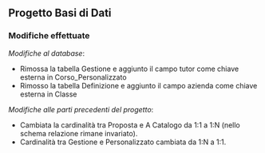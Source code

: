## Progetto Basi di Dati

### Modifiche effettuate
*Modifiche al database*:
- Rimossa la tabella Gestione e aggiunto il campo tutor come chiave esterna in Corso_Personalizzato
- Rimosso la tabella Definizione e aggiunto il campo azienda come chiave esterna in Classe

*Modifiche alle parti precedenti del progetto*:
- Cambiata la cardinalità tra Proposta e A Catalogo da 1:1 a 1:N (nello schema relazione rimane invariato).
- Cardinalità tra Gestione e Personalizzato cambiata da 1:N a 1:1.